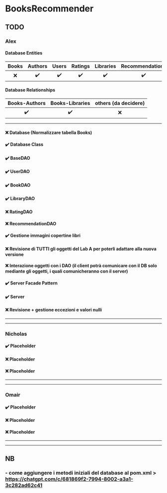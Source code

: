 # BooksRecommender

## TODO

### Alex
#### Database Entities
| Books |      Authors       |       Users        |      Ratings       |     Libraries      |  Recommendations   |
|:-----:|:------------------:|:------------------:|:------------------:|:------------------:|:------------------:|
|  :x:  | :heavy_check_mark: | :heavy_check_mark: | :heavy_check_mark: | :heavy_check_mark: | :heavy_check_mark: |

#### Database Relationships
|   Books-Authors    |  Books-Libraries   | others (da decidere) |
|:------------------:|:------------------:|:--------------------:|
| :heavy_check_mark: | :heavy_check_mark: |         :x:          |

---
#### :x: Database (Normalizzare tabella Books)
#### :heavy_check_mark: Database Class
#### :heavy_check_mark: BaseDAO
#### :heavy_check_mark: UserDAO
#### :heavy_check_mark: BookDAO
#### :heavy_check_mark: LibraryDAO
#### :x: RatingDAO
#### :x: RecommendationDAO
#### :heavy_check_mark: Gestione immagini copertine libri
#### :x: Revisione di TUTTI gli oggetti del Lab A per poterli adattare alla nuova versione
#### :x: Interazione oggetti con i DAO (il client potrà comunicare con il DB solo mediante gli oggetti, i quali comunicheranno con il server)
#### :heavy_check_mark: Server Facade Pattern
#### :heavy_check_mark: Server
#### :x: Revisione + gestione eccezioni e valori nulli

---

---

### Nicholas
#### :heavy_check_mark: Placeholder
#### :x: Placeholder
#### :x: Placeholder

---

---

### Omair
#### :heavy_check_mark: Placeholder
#### :x: Placeholder
#### :x: Placeholder

---

---


## NB
### - come aggiungere i metodi iniziali del database al pom.xml > https://chatgpt.com/c/681869f2-7994-8002-a3a1-3c282ad62c41
